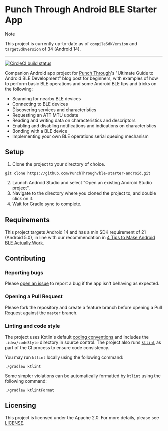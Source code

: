 # Punch Through Android BLE Starter App

> [!NOTE]
> This project is currently up-to-date as of `compileSdkVersion` and `targetSdkVersion` of 34 (Android 14).

---

[![CircleCI build status](https://circleci.com/gh/PunchThrough/ble-starter-android/tree/master.svg?style=svg)](https://circleci.com/gh/PunchThrough/ble-starter-android/tree/master)

Companion Android app project for [Punch Through](https://punchthrough.com)'s "Ultimate Guide to Android BLE Development" blog post for beginners, with examples of how to perform basic BLE operations and some Android BLE tips and tricks on the following:

- Scanning for nearby BLE devices
- Connecting to BLE devices
- Discovering services and characteristics
- Requesting an ATT MTU update
- Reading and writing data on characteristics and descriptors
- Enabling and disabling notifications and indications on characteristics
- Bonding with a BLE device
- Implementing your own BLE operations serial queuing mechanism

## Setup

1. Clone the project to your directory of choice.

```
git clone https://github.com/PunchThrough/ble-starter-android.git
```

2. Launch Android Studio and select "Open an existing Android Studio project".
3. Navigate to the directory where you cloned the project to, and double click on it.
4. Wait for Gradle sync to complete.

## Requirements

This project targets Android 14 and has a min SDK requirement of 21 (Android 5.0), in line with our recommendation in [4 Tips to Make Android BLE Actually Work](https://punchthrough.com/android-ble-development-tips/).

## Contributing

### Reporting bugs

Please [open an issue](https://github.com/PunchThrough/ble-starter-android/issues/new) to report a bug if the app isn't behaving as expected.

### Opening a Pull Request

Please fork the repository and create a feature branch before opening a Pull Request against the `master` branch.

### Linting and code style

The project uses Kotlin's default [coding conventions](https://kotlinlang.org/docs/reference/coding-conventions.html) and includes the `.idea/codeStyle` directory in source control. The project also runs [`ktlint`](https://ktlint.github.io) as part of the CI process to ensure code consistency.

You may run `ktlint` locally using the following command:

```
./gradlew ktlint
```

Some simpler violations can be automatically formatted by `ktlint` using the following command:

```
./gradlew ktlintFormat
```

## Licensing

This project is licensed under the Apache 2.0. For more details, please see [LICENSE](https://github.com/PunchThrough/ble-starter-android/blob/master/LICENSE).
